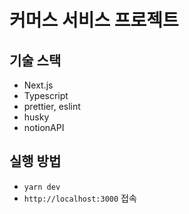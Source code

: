 # 커머스 서비스 프로젝트

## 기술 스택

- Next.js
- Typescript
- prettier, eslint
- husky
- notionAPI

## 실행 방법

- `yarn dev`
- `http://localhost:3000` 접속
